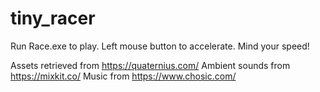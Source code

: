 # tiny_racer
Run Race.exe to play. Left mouse button to accelerate. Mind your speed!

Assets retrieved from https://quaternius.com/
Ambient sounds from https://mixkit.co/
Music from https://www.chosic.com/

